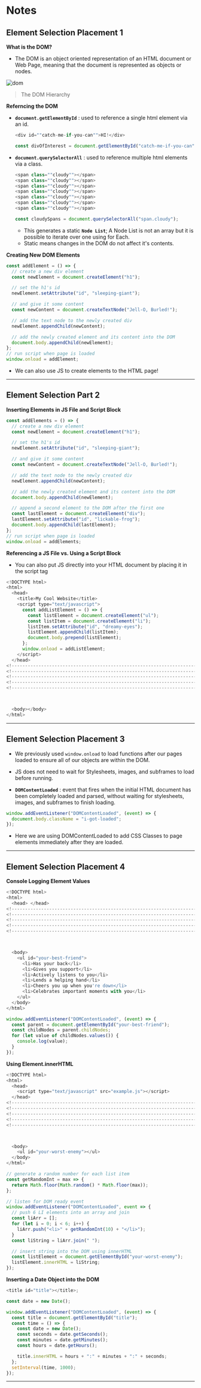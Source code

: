 # **Notes**

## **Element Selection Placement 1**

**What is the DOM?**

- The DOM is an object oriented representation of an HTML document or Web Page, meaning that the document is represented as objects or nodes.

![dom](https://appacademy-open-assets.s3-us-west-1.amazonaws.com/Module-DOM-API/element-selection/assets/DOM_tree.png)

> The DOM Hierarchy

**Referncing the DOM**

- **`document.getElementById`** : used to reference a single html element via an id.

  ```js
  <div id=""catch-me-if-you-can"">HI!</div>

  const divOfInterest = document.getElementById("catch-me-if-you-can")
  ```

- **`document.querySelectorAll`** : used to reference multiple html elements via a class.

  ```js
  <span class=""cloudy""></span>
  <span class=""cloudy""></span>
  <span class=""cloudy""></span>
  <span class=""cloudy""></span>
  <span class=""cloudy""></span>
  <span class=""cloudy""></span>
  <span class=""cloudy""></span>

  const cloudySpans = document.querySelectorAll("span.cloudy");
  ```

  - This generates a static **`Node List`**; A Node List is not an array but it is possible to iterate over one using for Each.
  - Static means changes in the DOM do not affect it's contents.

**Creating New DOM Elements**

```js
const addElement = () => {
  // create a new div element
  const newElement = document.createElement("h1");

  // set the h1's id
  newElement.setAttribute("id", "sleeping-giant");

  // and give it some content
  const newContent = document.createTextNode("Jell-O, Burled!");

  // add the text node to the newly created div
  newElement.appendChild(newContent);

  // add the newly created element and its content into the DOM
  document.body.appendChild(newElement);
};
// run script when page is loaded
window.onload = addElement;
```

- We can also use JS to create elements to the HTML page!

---

## **Element Selection Part 2**

**Inserting Elements in JS File and Script Block**

```js
const addElements = () => {
  // create a new div element
  const newElement = document.createElement("h1");

  // set the h1's id
  newElement.setAttribute("id", "sleeping-giant");

  // and give it some content
  const newContent = document.createTextNode("Jell-O, Burled!");

  // add the text node to the newly created div
  newElement.appendChild(newContent);

  // add the newly created element and its content into the DOM
  document.body.appendChild(newElement);

  // append a second element to the DOM after the first one
  const lastElement = document.createElement("div");
  lastElement.setAttribute("id", "lickable-frog");
  document.body.appendChild(lastElement);
};
// run script when page is loaded
window.onload = addElements;
```

**Referencing a JS File vs. Using a Script Block**

- You can also put JS directly into your HTML document by placing it in the script tag

```js
<!DOCTYPE html>
<html>
  <head>
    <title>My Cool Website</title>
    <script type="text/javascript">
      const addListElement = () => {
        const listElement = document.createElement("ul");
        const listItem = document.createElement("li");
        listItem.setAttribute("id", "dreamy-eyes");
        listElement.appendChild(listItem);
        document.body.prepend(listElement);
      };
      window.onload = addListElement;
    </script>
  </head>
<!--------------------------------------------------------------------------------------------------->
<!--------------------------------------------------------------------------------------------------->
<!--------------------------------------------------------------------------------------------------->
<!--------------------------------------------------------------------------------------------------->
<!--------------------------------------------------------------------------------------------------->



  <body></body>
</html>
```

---

## **Element Selection Placement 3**

- We previously used `window.onload` to load functions after our pages loaded to ensure all of our objects are within the DOM.

- JS does not need to wait for Stylesheets, images, and subframes to load before running.

- **`DOMContentLoaded`** : event that fires when the initial HTML document has been completely loaded and parsed, without waiting for stylesheets, images, and subframes to finish loading.

```js
window.addEventListener("DOMContentLoaded", (event) => {
  document.body.className = "i-got-loaded";
});
```

- Here we are using DOMContentLoaded to add CSS Classes to page elements immediately after they are loaded.

---

## **Element Selection Placement 4**

**Console Logging Element Values**

```js
<!DOCTYPE html>
<html>
  <head> </head>
<!--------------------------------------------------------------------------------------------------->
<!--------------------------------------------------------------------------------------------------->
<!--------------------------------------------------------------------------------------------------->
<!--------------------------------------------------------------------------------------------------->
<!--------------------------------------------------------------------------------------------------->



  <body>
    <ul id="your-best-friend">
      <li>Has your back</li>
      <li>Gives you support</li>
      <li>Actively listens to you</li>
      <li>Lends a helping hand</li>
      <li>Cheers you up when you're down</li>
      <li>Celebrates important moments with you</li>
    </ul>
  </body>
</html>

window.addEventListener("DOMContentLoaded", (event) => {
  const parent = document.getElementById("your-best-friend");
  const childNodes = parent.childNodes;
  for (let value of childNodes.values()) {
    console.log(value);
  }
});
```

**Using Element.innerHTML**

```js
<!DOCTYPE html>
<html>
  <head>
    <script type="text/javascript" src="example.js"></script>
  </head>
<!--------------------------------------------------------------------------------------------------->
<!--------------------------------------------------------------------------------------------------->
<!--------------------------------------------------------------------------------------------------->
<!--------------------------------------------------------------------------------------------------->
<!--------------------------------------------------------------------------------------------------->



  <body>
    <ul id="your-worst-enemy"></ul>
  </body>
</html>

// generate a random number for each list item
const getRandomInt = max => {
  return Math.floor(Math.random() * Math.floor(max));
};

// listen for DOM ready event
window.addEventListener("DOMContentLoaded", event => {
  // push 6 LI elements into an array and join
  const liArr = [];
  for (let i = 0; i < 6; i++) {
    liArr.push("<li>" + getRandomInt(10) + "</li>");
  }
  const liString = liArr.join(" ");

  // insert string into the DOM using innerHTML
  const listElement = document.getElementById("your-worst-enemy");
  listElement.innerHTML = liString;
});
```

**Inserting a Date Object into the DOM**

```js
<title id="title"></title>;

const date = new Date();

window.addEventListener("DOMContentLoaded", (event) => {
  const title = document.getElementById("title");
  const time = () => {
    const date = new Date();
    const seconds = date.getSeconds();
    const minutes = date.getMinutes();
    const hours = date.getHours();

    title.innerHTML = hours + ":" + minutes + ":" + seconds;
  };
  setInterval(time, 1000);
});
```

---
